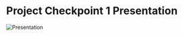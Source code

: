 # Project Checkpoint 1 Presentation
![[Presentation](https://img.youtube.com/vi/Oss-YJy1qss&ab/0.jpg)](https://www.youtube.com/watch?v=Oss-YJy1qss&ab_channel=JuliaP)
